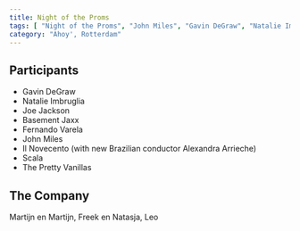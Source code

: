 ```yaml
---
title: Night of the Proms
tags: [ "Night of the Proms", "John Miles", "Gavin DeGraw", "Natalie Imbruglia", "Joe Jackson", "Basement Jaxx", "Fernando Varela" ]
category: "Ahoy', Rotterdam"
---
```

Participants
------------
* Gavin DeGraw
* Natalie Imbruglia
* Joe Jackson
* Basement Jaxx
* Fernando Varela
* John Miles
* Il Novecento (with new Brazilian conductor Alexandra Arrieche)
* Scala
* The Pretty Vanillas

The Company
-----------
Martijn en Martijn, Freek en Natasja, Leo
